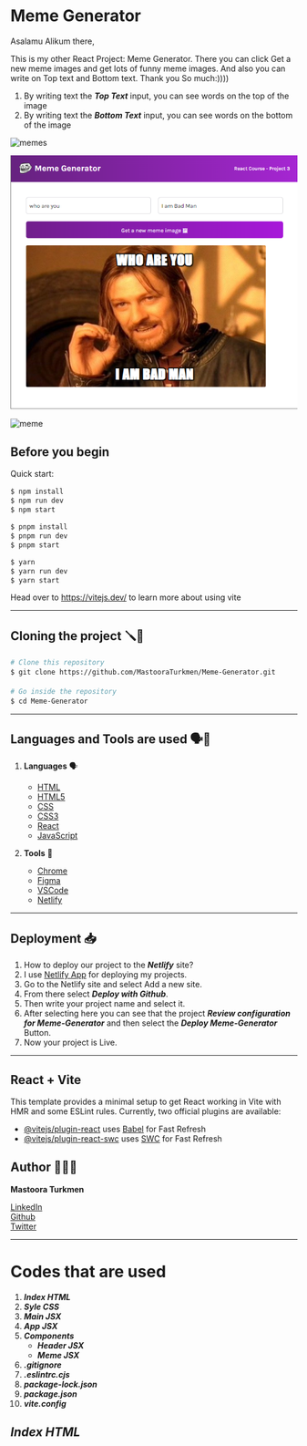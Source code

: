 # Meme Generator

Asalamu Alikum there,


This is my other React Project: Meme Generator. There you can click Get a new meme images and get lots of funny meme images. And also you can write on Top text and Bottom text.
Thank you So much:))))


1. By writing text the _**Top Text**_ input, you can see words on the top of the image
2. By writing text the _**Bottom Text**_ input, you can see words on the bottom of the image

![memes](https://github.com/MastooraTurkmen/Meme-Generator/assets/132576850/a8ea38df-2c2b-4a32-8462-c6937d911bbc)

![Alt text](<Screenshot 2023-10-02 104159.png>)

![meme](https://github.com/MastooraTurkmen/Meme-Generator/assets/132576850/670d50bf-4eae-4886-a84b-56d73347879b)


## Before you begin

Quick start:

````
$ npm install
$ npm run dev
$ npm start
````

````
$ pnpm install
$ pnpm run dev
$ pnpm start
````

````
$ yarn
$ yarn run dev
$ yarn start
````

Head over to https://vitejs.dev/ to learn more about using vite

-------

## Cloning the project 🪛🔨

```bash
# Clone this repository
$ git clone https://github.com/MastooraTurkmen/Meme-Generator.git

# Go inside the repository
$ cd Meme-Generator
```

-------


## Languages and Tools are used 🗣️🔧

1. **Languages** 🗣️

    + [HTML](https://github.com/topics/html)
    + [HTML5](https://github.com/topics/html5)
    + [CSS](https://github.com/topics/css)
    + [CSS3](https://github.com/topics/css3)
    + [React](https://github.com/topics/react)
    + [JavaScript](https://github.com/topics/javascript)

2. **Tools** 🔧

    + [Chrome](https://github.com/topics/chrome)
    + [Figma](https://github.com/topics/figma)
    + [VSCode](https://github.com/topics/vscode)
    + [Netlify](https://github.com/topics/netlify)


------

## Deployment 📥

1. How to deploy our project to the ***Netlify*** site?
2. I use [Netlify App](https://app.netlify.com/) for deploying my projects.
3. Go to the Netlify site and select Add a new site.
4. From there select **_Deploy with Github_**.
5. Then write your project name and select it.
6. After selecting here you can see that the project **_Review configuration for Meme-Generator_** and then select the **_Deploy Meme-Generator_** Button.
7. Now your project is Live.


-----

## React + Vite

This template provides a minimal setup to get React working in Vite with HMR and some ESLint rules.
Currently, two official plugins are available:

- [@vitejs/plugin-react](https://github.com/vitejs/vite-plugin-react/blob/main/packages/plugin-react/README.md) uses [Babel](https://babeljs.io/) for Fast Refresh
- [@vitejs/plugin-react-swc](https://github.com/vitejs/vite-plugin-react-swc) uses [SWC](https://swc.rs/) for Fast Refresh


## Author 👩🏻‍💻 

**Mastoora Turkmen**  

[LinkedIn](https://www.linkedin.com/in/mastoora-turkmen/) 
<br>
[Github](https://github.com/MastooraTurkmen/) 
<br>
[Twitter](https://twitter.com/MastooraJ22)


------

# Codes that are used

1. ***Index HTML***
2. ***Syle CSS***
3. ***Main JSX***
4. ***App JSX***
5. ***Components***
   + ***Header JSX***
   + ***Meme JSX***
6. ***.gitignore***
7. ***.eslintrc.cjs***
8. ***package-lock.json***
9. ***package.json***
10. ***vite.config***



## ***Index HTML***
